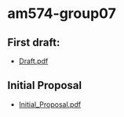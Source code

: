 # am574-group07

## First draft:

* [Draft.pdf](First_Draft/Draft.pdf)

## Initial Proposal

* [Initial_Proposal.pdf](initial_proposal/Initial_Proposal.pdf)
